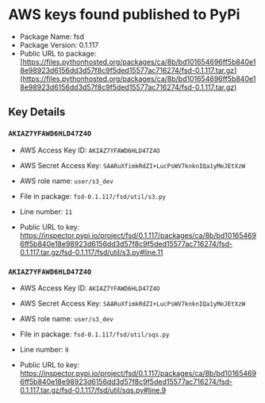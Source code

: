 # AWS keys found published to PyPi

* Package Name: fsd
* Package Version: 0.1.117
* Public URL to package: [https://files.pythonhosted.org/packages/ca/8b/bd101654696ff5b840e18e98923d6156dd3d57f8c9f5ded15577ac716274/fsd-0.1.117.tar.gz](https://files.pythonhosted.org/packages/ca/8b/bd101654696ff5b840e18e98923d6156dd3d57f8c9f5ded15577ac716274/fsd-0.1.117.tar.gz)

## Key Details

### `AKIAZ7YFAWD6HLD47Z4O`

* AWS Access Key ID: `AKIAZ7YFAWD6HLD47Z4O`
* AWS Secret Access Key: `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` 
* AWS role name: `user/s3_dev`
* File in package: `fsd-0.1.117/fsd/util/s3.py`
* Line number: `11`

* Public URL to key: https://inspector.pypi.io/project/fsd/0.1.117/packages/ca/8b/bd101654696ff5b840e18e98923d6156dd3d57f8c9f5ded15577ac716274/fsd-0.1.117.tar.gz/fsd-0.1.117/fsd/util/s3.py#line.11



### `AKIAZ7YFAWD6HLD47Z4O`

* AWS Access Key ID: `AKIAZ7YFAWD6HLD47Z4O`
* AWS Secret Access Key: `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` 
* AWS role name: `user/s3_dev`
* File in package: `fsd-0.1.117/fsd/util/sqs.py`
* Line number: `9`

* Public URL to key: https://inspector.pypi.io/project/fsd/0.1.117/packages/ca/8b/bd101654696ff5b840e18e98923d6156dd3d57f8c9f5ded15577ac716274/fsd-0.1.117.tar.gz/fsd-0.1.117/fsd/util/sqs.py#line.9


